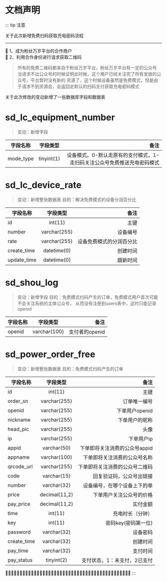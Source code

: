 # 文档声明

::: tip 注意

关于此次新增免费扫码获取充电密码流程

---

:tada: 1、成为粉丝万岁平台的合作商户</br>
:tada: 2、利用合作身份进行请求获取二维码</br>

>所有的免费二维码都来自于粉丝万岁平台，粉丝万岁平台有一定的公众号</br>
>当请求不出公众号的时候证明此时候，这个用户已经关注完了所有发放的公众号，平台暂时没有新的
>资源了，这个时候设备虽然是免费模式，但是由于请求不到资源会，会返回走默认的扫码支付获取充电密码模式

关于此次修改的变动新增了一些数据库字段和数据表

# **sd_lc_equipment_number**
> 变动：新增字段

| 字段名称        | 字段类型           | 备注  |
| ------------- |:-------------:| -----:|
| mode_type      | tinyint(1) | 设备模式。0-默认走原有的支付模式，1-走扫码关注公众号免费推送充电密码模式|


# **sd_lc_device_rate**
> 变动：新增整张数据表
> 目的：解决免费模式的设备分润百分比

| 字段名称        | 字段类型           | 备注  |
| ------------- |:-------------:| -----:|
| id            | int(11)       | 主键  |
| number        | varchar(255)  | 设备编号|
| rate          | varchar(255)  | 设备免费模式的分润百分比 |
| create_time   | datetime(0)   | 创建时间 |
| update_time   | datetime(0)   | 跟新时间 |


# **sd_shou_log**
> 变动：新增字段
> 目的：免费模式扫码产生的订单，免费模式用户首次可能不会关注系统的主体公众号，
> 从而没有注册到users表中，这时只能记录openid

| 字段名称        | 字段类型           | 备注  |
| ------------- |:-------------:| -----:|
| openid        | varchar(100)  | 支付者的openid  |


# **sd_power_order_free**
> 变动：新增整张数据表
> 目的：免费模式扫码产生的订单

| 字段名称        | 字段类型           | 备注  |
| ------------- |:-------------:| -----:|
| id            | int(11)       | 主键  |
| order_sn      | varchar(255)  | 订单唯一编号|
| openid        | varchar(255)  | 下单用户openid |
| nickname      | varchar(255)  | 下单用户的昵称 |
| head_pic      | varchar(255)  | 头像 |
| ip            | varchar(255)  | 下单用户ip |
| appid         | varchar(50)   | 下单即将关注消费的公众号appid |
| appname       | varchar(100)  | 下单即将关注消费的公众号名称 |
| qrcode_url    | varchar(255)  | 下单即将关注消费的公众号二维码 |
| code          | varchar(15)   | 回复验证码，公众号出链接 |
| number        | varchar(32)   | 设备编号，在哪个设备上下的单 |
| price         | decimal(11,2) | 下单用户关注公众号的价格 |
| pay_price     | decimal(11,2) | 实付金额 |
| time          | int(11)       | 充电时长（分钟） |
| key           | int(11)       | 密码key(密码第一位) |
| password      | varchar(32)   | 设备密码 |
| create_time   | varchar(32)   | 创建时间 |
| pay_time      | varchar(32)   | 支付时间 |
| pay_status    | tinyint(2)    | 支付状态，1：未支付，2已支付 |


:tada::tada::tada::tada::tada::tada::tada::tada::tada::tada::tada::tada::tada::tada::tada::tada::tada::tada::tada::tada::tada::tada::tada::tada::tada::tada::tada::tada::tada::tada::tada::tada::tada::tada::tada::tada::tada::tada::tada::tada::tada::tada::tada::tada:
:::
